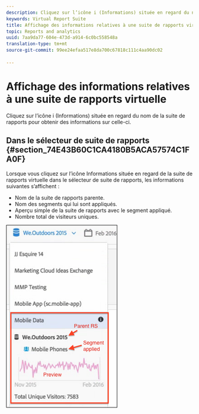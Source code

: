 ```yaml
---
description: Cliquez sur l’icône i (Informations) située en regard du nom de la suite de rapports pour obtenir des informations sur celle-ci.
keywords: Virtual Report Suite
title: Affichage des informations relatives à une suite de rapports virtuelle
topic: Reports and analytics
uuid: 7aa9da77-604e-473d-a914-6c0bc558548a
translation-type: tm+mt
source-git-commit: 99ee24efaa517e8da700c67818c111c4aa90dc02

---
```



# Affichage des informations relatives à une suite de rapports virtuelle

Cliquez sur l’icône i (Informations) située en regard du nom de la suite de rapports pour obtenir des informations sur celle-ci.

## Dans le sélecteur de suite de rapports  {#section_74E43B60C1CA4180B5ACA57574C1FA0F}

Lorsque vous cliquez sur l’icône Informations située en regard de la suite de rapports virtuelle dans le sélecteur de suite de rapports, les informations suivantes s’affichent :

* Nom de la suite de rapports parente.
* Nom des segments qui lui sont appliqués.
* Aperçu simple de la suite de rapports avec le segment appliqué.
* Nombre total de visiteurs uniques.

![](assets/vrs-info.png)

